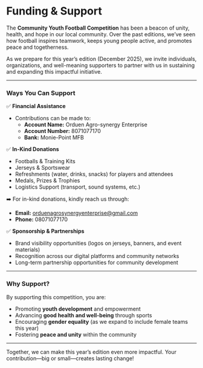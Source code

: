 # Funding & Support  

The **Community Youth Football Competition** has been a beacon of unity, health, and hope in our local community. Over the past editions, we’ve seen how football inspires teamwork, keeps young people active, and promotes peace and togetherness.  

As we prepare for this year’s edition (December 2025), we invite individuals, organizations, and well-meaning supporters to partner with us in sustaining and expanding this impactful initiative.  

---

### Ways You Can Support  

✅ **Financial Assistance**  
- Contributions can be made to:  
  - **Account Name:** Orduen Agro-synergy Enterprise  
  - **Account Number:** 8071077170  
  - **Bank:** Monie-Point MFB  

✅ **In-Kind Donations**  
- Footballs & Training Kits  
- Jerseys & Sportswear  
- Refreshments (water, drinks, snacks) for players and attendees  
- Medals, Prizes & Trophies  
- Logistics Support (transport, sound systems, etc.)  

➡️ For in-kind donations, kindly reach us through:  
- **Email:** orduenagrosynergyenterprise@gmail.com  
- **Phone:** 08071077170  

✅ **Sponsorship & Partnerships**  
- Brand visibility opportunities (logos on jerseys, banners, and event materials)  
- Recognition across our digital platforms and community networks  
- Long-term partnership opportunities for community development  

---

### Why Support?  
By supporting this competition, you are:  
- Promoting **youth development** and empowerment  
- Advancing **good health and well-being** through sports  
- Encouraging **gender equality** (as we expand to include female teams this year)  
- Fostering **peace and unity** within the community  

---

Together, we can make this year’s edition even more impactful. Your contribution—big or small—creates lasting change! 
